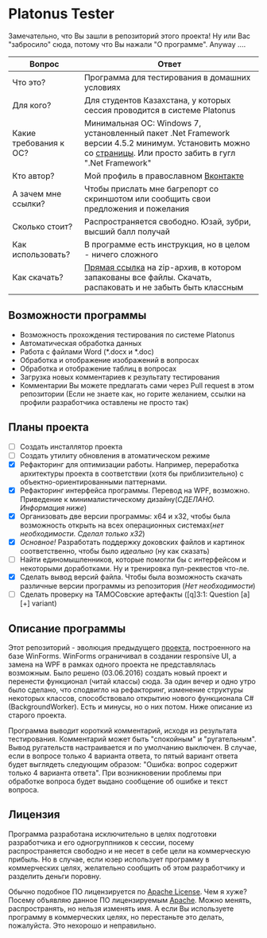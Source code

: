 # Platonus Tester
Замечательно, что Вы зашли в репозиторий этого проекта!
Ну или Вас "забросило" сюда, потому что Вы нажали "О программе". Anyway ....

| Вопрос | Ответ |
|--------|-------|
| Что это? | Программа для тестирования в домашних условиях |
| Для кого? | Для студентов Казахстана, у которых сессия проводится в системе Platonus |
| Какие требования к ОС? | Минимальная ОС: Windows 7, установленный пакет .Net Framework версии 4.5.2 минимум. Установить можно со [страницы](https://www.microsoft.com/ru-ru/download/details.aspx?id=48130). Или просто забить в гугл ".Net Framework" |
| Кто автор? | Мой профиль в православном [Вконтакте](https://vk.com/maximgorbatyuk) |
| А зачем мне ссылки? | Чтобы прислать мне багрепорт со скриншотом или сообщить свои предложения и пожелания |
| Сколько стоит? | Распространяется свободно. Юзай, зубри, высший балл получай |
| Как использовать? | В программе есть инструкция, но в целом - ничего сложного |
| Как скачать?| [Прямая ссылка](https://github.com/maximgorbatyuk/Platonus-Tester/blob/master/PlatonusTester.zip?raw=true) на zip-архив, в котором запакованы все файлы. Скачать, распаковать и не забыть быть классным |

## Возможности программы
 * Возможность прохождения тестирования по системе Platonus
 * Автоматическая обработка данных
 * Работа с файлами Word (*.docx и *.doc)
 * Обработка и отображение изображений в вопросах
 * Обработка и отображение таблиц в вопросах
 * Загрузка новых комментариев к результату тестирования
 * Комментарии Вы можете предлагать сами через Pull request в этом репозитории (Если не знаете как, но горите желанием, ссылки на профили разработчика оставлены не просто так)


## Планы проекта
* [ ] Создать инсталлятор проекта
* [ ] Создать утилиту обновления в атоматическом режиме
* [x] Рефакторинг для оптимизации работы. Например, переработка архитектуры проекта в соответствии (хотя бы приблизительно) с объектно-ориентированными паттернами.
* [x] Рефакторинг интерфейса программы. Перевод на WPF, возможно. Приведение к минималистическому дизайну(_СДЕЛАНО. Информация ниже_)
* [x] Организовать две версии программы: x64 и х32, чтобы была возможность открыть на всех операционных системах(_нет необходимости. Сделал только x32_)
* [x] _Основное!_ Разработать поддержку доковских файлов и картинок соответственно, чтобы было *идеально* (ну как сказать)
* [ ] Найти единомышленников, которые помогли бы с интерфейсом и некоторыми доработками. Ну и тренировка пул-реквестов что-ле.
* [x] Сделать вывод версий файла. Чтобы была возможность скачать различные версии программы из репозитория (_Нет необходимости_)
* [ ] Сделать проверку на ТАМОСовские артефакты ([q]3:1: Question [a][+] variant)

## Описание программы
Этот репозиторий - эволюция предыдущего [проекта](https://github.com/maximgorbatyuk/Test-Unit-Project/), построенного на базе WinForms. WinForms ограничивал в создании responsive UI, а замена на WPF в рамках одного проекта не представлялась возможным. Было решено (03.06.2016) создать новый проект и перенести функционал (читай классы) сюда. За один вечер и одно утро было сделано, что сподвигло на рефакторинг, изменение структуры некоторых классов, способствовало открытию нового функционала C# (BackgroundWorker). Есть и минусы, но о них потом. Ниже описание из старого проекта.

Программа выводит короткий комментарий, исходя из результата тестирования. Комментарий может быть "спокойным" и "ругательным". Вывод ругательств настраивается и по умолчанию выключен. В случае, если в вопросе только 4 варианта ответа, то пятый вариант ответа будет выглядеть следующим образом: "Ошибка: вопрос содержит только 4 варианта ответа". При возникновении проблемы при обработке вопроса будет выдано сообщение об ошибке и текст вопроса.

## Лицензия
Программа разработана исключительно в целях подготовки разработчика и его одногруппников к сессии, посему распространяется свободно и не несет в себе цели на коммерческую прибыль. Но в случае, если юзер использует программу в коммерческих целях, желательно сообщить об этом разработчику и разделить деньги поровну.

Обычно подобное ПО лицензируется по [Apache License](https://ru.wikipedia.org/wiki/%D0%9B%D0%B8%D1%86%D0%B5%D0%BD%D0%B7%D0%B8%D1%8F_Apache).
 Чем я хуже? Посему объявляю данное ПО лицензируемым [Apache](https://github.com/maximgorbatyuk/Platonus-Tester/blob/master/license.md). 
 Можно менять, распространять, но нельзя изменять имя. А если Вы используете программу в коммерческих целях, но перестаньте это делать, пожалуйста. Это нехорошо и неправильно.


